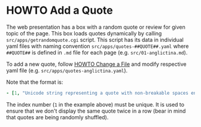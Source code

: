 # HOWTO Add a Quote

The web presentation has a box with a random quote or review for given topic of the page. This box loads quotes dynamically by calling `src/apps/getrandomquote.cgi` script. This script has its data in individual yaml files with naming convention `src/apps/quotes-##QUOTE##.yaml` where `##QUOTE##` is defined in `.md` file for each page (e.g. `src/01-anglictina.md`).

To add a new quote, follow [HOWTO Change a File](change-a-file.md) and modify respective yaml file (e.g. `src/apps/quotes-anglictina.yaml`).

Note that the format is:

```yaml
- [1, "Unicode string representing a quote with non-breakable spaces ensured using &nbsp;", "Author"]
```

The index number (`1` in the example above) must be unique. It is used to ensure that we don't display the same quote twice in a row (bear in mind that quotes are being randomly shuffled).

